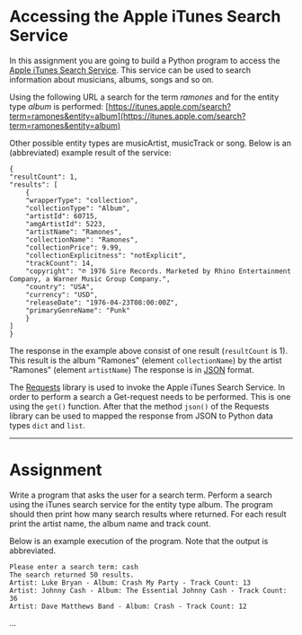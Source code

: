 # Accessing the Apple iTunes Search Service

In this assignment you are going to build a Python program to access the
[Apple iTunes Search Service](https://developer.apple.com/library/archive/documentation/AudioVideo/Conceptual/iTuneSearchAPI/Searching.html).
This service can be used to search information about musicians, albums, songs and so on.

Using the following URL a search for the term _ramones_ and for the entity type
_album_ is performed:
[https://itunes.apple.com/search?term=ramones&entity=album](https://itunes.apple.com/search?term=ramones&entity=album)

Other possible entity types are musicArtist, musicTrack or song. Below is an (abbreviated)
example result of the service:

    {
    "resultCount": 1,
    "results": [
        {
        "wrapperType": "collection",
        "collectionType": "Album",
        "artistId": 60715,
        "amgArtistId": 5223,
        "artistName": "Ramones",
        "collectionName": "Ramones",
        "collectionPrice": 9.99,
        "collectionExplicitness": "notExplicit",
        "trackCount": 14,
        "copyright": "℗ 1976 Sire Records. Marketed by Rhino Entertainment Company, a Warner Music Group Company.",
        "country": "USA",
        "currency": "USD",
        "releaseDate": "1976-04-23T08:00:00Z",
        "primaryGenreName": "Punk"
        }
    ]
    }


The response in the example above consist of one result (`resultCount` is 1). This result is the album
"Ramones" (element `collectionName`) by the artist "Ramones" (element `artistName`)
The response is in [JSON](https://en.wikipedia.org/wiki/JSON) format.

The [Requests](https://docs.python-requests.org/en/latest/)
library is used to invoke the Apple iTunes Search Service.
In order to perform a search a Get-request needs to be performed. This is one using the `get()` function.
After that the method `json()` of the Requests
library can be used to mapped the response from JSON to Python data types `dict` and `list`.

---

# Assignment

Write a program that asks the user for a search term. Perform a search using the iTunes search service
for the entity type album. The program should then print how many search results where returned.
For each result print the artist name, the album name and track count.

Below is an example execution of the program. Note that the output is abbreviated.


    Please enter a search term: cash
    The search returned 50 results.
    Artist: Luke Bryan - Album: Crash My Party - Track Count: 13
    Artist: Johnny Cash - Album: The Essential Johnny Cash - Track Count: 36
    Artist: Dave Matthews Band - Album: Crash - Track Count: 12
...
